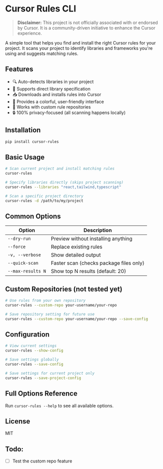 # Cursor Rules CLI

> **Disclaimer:** This project is not officially associated with or endorsed by Cursor. It is a community-driven initiative to enhance the Cursor experience.

A simple tool that helps you find and install the right Cursor rules for your project. It scans your project to identify libraries and frameworks you're using and suggests matching rules.

## Features

- 🔍 Auto-detects libraries in your project
- 📝 Supports direct library specification
- 📥 Downloads and installs rules into Cursor
- 🎨 Provides a colorful, user-friendly interface
- 🔀 Works with custom rule repositories
- 🔒 100% privacy-focused (all scanning happens locally)

## Installation

```bash
pip install cursor-rules
```

## Basic Usage

```bash
# Scan current project and install matching rules
cursor-rules

# Specify libraries directly (skips project scanning)
cursor-rules --libraries "react,tailwind,typescript"

# Scan a specific project directory
cursor-rules -d /path/to/my/project
```

## Common Options

| Option | Description |
|--------|-------------|
| `--dry-run` | Preview without installing anything |
| `--force` | Replace existing rules |
| `-v, --verbose` | Show detailed output |
| `--quick-scan` | Faster scan (checks package files only) |
| `--max-results N` | Show top N results (default: 20) |

## Custom Repositories (not tested yet)

```bash
# Use rules from your own repository
cursor-rules --custom-repo your-username/your-repo

# Save repository setting for future use
cursor-rules --custom-repo your-username/your-repo --save-config
```

## Configuration

```bash
# View current settings
cursor-rules --show-config

# Save settings globally
cursor-rules --save-config

# Save settings for current project only
cursor-rules --save-project-config
```

## Full Options Reference

Run `cursor-rules --help` to see all available options.

## License

MIT

## Todo:
- [ ] Test the custom repo feature